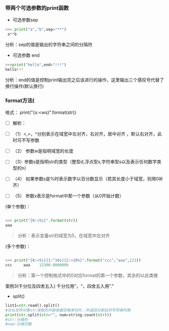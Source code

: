 

### 带两个可选参数的print函数

 - 可选参数sep

```python
>>> print("a","b",sep="**") 
 a**b
```

分析：sep的值是输出的字符串之间的分隔符

- 可选参数 end

```python
>>>print("hello",end="!!!")
hello!!!
```
分析：end的值是控制print输出完之后该进行的操作，这里输出三个感叹号代替了换行操作(默认换行)

### format方法(

格式：  print("{x:<ws}".format(str))

 - [ ] 解析： 
 - [ ] （1）<,>，^分别表示在域宽中左对齐，右对齐，居中对齐 ，默认右对齐，此时可不写参数
 - [ ] （2） 参数w是指明域宽的长度
 - [ ] （3）参数s是指明str的类型（整型d,浮点型s,字符串型s以及表示任何数字类型的n） 
 - [ ] （4） 如果参数s是%时表示数字以百分数显示（若其长度小于域宽，则用0补齐）
 - [ ] （5） 参数x表示是format中那一个参数（从0开始计数）

 
(单个参数)：
```python

>>> print("{0:<5s}".format(str))
aaa  
```
> 分析：表示变量str的域宽为5，在域宽中左对齐

(多个参数)：
```python

>>> print("{0:<5s}{1:^10s}{2:>10%}".format("ccc","aaa",123))
ccc     aaa    12300.000000%
```
> 分析：第一个控制格式中的0对应format的第一个参数，其余的以此类推

案例3(千分位及四舍五入)
千分位用”，“，四舍五入用"."


- split()
```python
list1=str.read().split()
#对从文件对象str读取的内容依据空格来切片，并返回分割后的字符串列表
print(str.split(str="", num=string.count(str)))
#str:分隔符
#num:分隔次数
```


